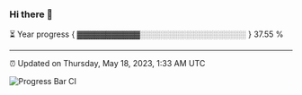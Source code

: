 ### Hi there 👋

⏳ Year progress { ▓▓▓▓▓▓▓▓▓▓▓░░░░░░░░░░░░░░░░░░░ } 37.55 %

---

⏰ Updated on Thursday, May 18, 2023, 1:33 AM UTC

![Progress Bar CI](https://github.com/arthurbuhl/arthurbuhl/workflows/Progress%20Bar%20CI/badge.svg)
